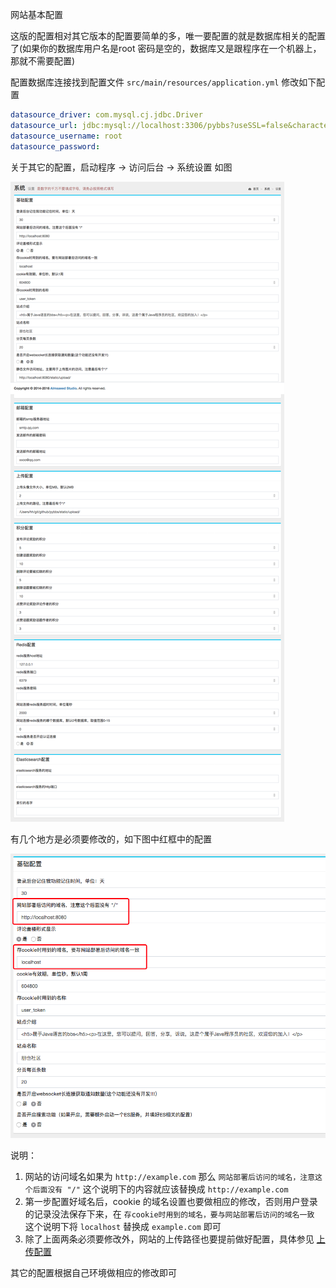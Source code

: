 网站基本配置

这版的配置相对其它版本的配置要简单的多，唯一要配置的就是数据库相关的配置了(如果你的数据库用户名是root 密码是空的，数据库又是跟程序在一个机器上，那就不需要配置)

配置数据库连接找到配置文件 `src/main/resources/application.yml` 修改如下配置

```yml
datasource_driver: com.mysql.cj.jdbc.Driver
datasource_url: jdbc:mysql://localhost:3306/pybbs?useSSL=false&characterEncoding=utf8
datasource_username: root
datasource_password:
```

关于其它的配置，启动程序 -> 访问后台 -> 系统设置  如图

![](./assets/2019-01-03T07-26-04.441Z.png)

有几个地方是必须要修改的，如下图中红框中的配置

![](./assets/QQ20190103-155656.png)

说明：

1. 网站的访问域名如果为 `http://example.com` 那么 `网站部署后访问的域名，注意这个后面没有 "/"` 这个说明下的内容就应该替换成 `http://example.com`
2. 第一步配置好域名后，cookie 的域名设置也要做相应的修改，否则用户登录的记录没法保存下来，在 `存cookie时用到的域名，要与网站部署后访问的域名一致` 这个说明下将 `localhost` 替换成 `example.com` 即可
3. 除了上面两条必须要修改外，网站的上传路径也要提前做好配置，具体参见 [上传配置](https://tomoya92.github.io/pybbs/#/upload)

其它的配置根据自己环境做相应的修改即可
